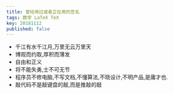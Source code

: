 ```yaml
---
title: 曾经用过或者正在用的签名
tags: 数学 LaTeX TeX
key: 20181112
published: false
---
```

* 千江有水千江月,万里无云万里天
* 博观而约取,厚积而薄发
* 自由和正义
* 将不能失勇,士不可无节
* 程序员不修电脑,不写文档,不懂算法,不晓设计,不明产品,是庸才也.
* 敲代码不是敲键盘的敲,而是推敲的敲
